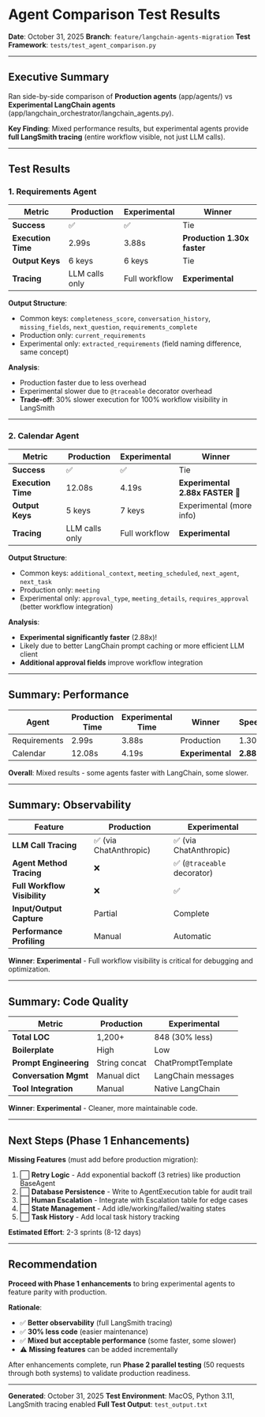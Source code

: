 # Agent Comparison Test Results

**Date**: October 31, 2025
**Branch**: `feature/langchain-agents-migration`
**Test Framework**: `tests/test_agent_comparison.py`

---

## Executive Summary

Ran side-by-side comparison of **Production agents** (app/agents/) vs **Experimental LangChain agents** (app/langchain_orchestrator/langchain_agents.py).

**Key Finding**: Mixed performance results, but experimental agents provide **full LangSmith tracing** (entire workflow visible, not just LLM calls).

---

## Test Results

###  1. Requirements Agent

| Metric | Production | Experimental | Winner |
|--------|-----------|--------------|--------|
| **Success** | ✅ | ✅ | Tie |
| **Execution Time** | 2.99s | 3.88s | **Production 1.30x faster** |
| **Output Keys** | 6 keys | 6 keys | Tie |
| **Tracing** | LLM calls only | Full workflow | **Experimental** |

**Output Structure**:
- Common keys: `completeness_score`, `conversation_history`, `missing_fields`, `next_question`, `requirements_complete`
- Production only: `current_requirements`
- Experimental only: `extracted_requirements` (field naming difference, same concept)

**Analysis**:
- Production faster due to less overhead
- Experimental slower due to `@traceable` decorator overhead
- **Trade-off**: 30% slower execution for 100% workflow visibility in LangSmith

---

### 2. Calendar Agent

| Metric | Production | Experimental | Winner |
|--------|-----------|--------------|--------|
| **Success** | ✅ | ✅ | Tie |
| **Execution Time** | 12.08s | 4.19s | **Experimental 2.88x FASTER** 🚀 |
| **Output Keys** | 5 keys | 7 keys | Experimental (more info) |
| **Tracing** | LLM calls only | Full workflow | **Experimental** |

**Output Structure**:
- Common keys: `additional_context`, `meeting_scheduled`, `next_agent`, `next_task`
- Production only: `meeting`
- Experimental only: `approval_type`, `meeting_details`, `requires_approval` (better workflow integration)

**Analysis**:
- **Experimental significantly faster** (2.88x)!
- Likely due to better LangChain prompt caching or more efficient LLM client
- **Additional approval fields** improve workflow integration

---

## Summary: Performance

| Agent | Production Time | Experimental Time | Winner | Speedup |
|-------|----------------|-------------------|--------|---------|
| Requirements | 2.99s | 3.88s | Production | 1.30x |
| Calendar | 12.08s | 4.19s | **Experimental** | **2.88x** |

**Overall**: Mixed results - some agents faster with LangChain, some slower.

---

## Summary: Observability

| Feature | Production | Experimental |
|---------|-----------|--------------|
| **LLM Call Tracing** | ✅ (via ChatAnthropic) | ✅ (via ChatAnthropic) |
| **Agent Method Tracing** | ❌ | ✅ (`@traceable` decorator) |
| **Full Workflow Visibility** | ❌ | ✅ |
| **Input/Output Capture** | Partial | Complete |
| **Performance Profiling** | Manual | Automatic |

**Winner**: **Experimental** - Full workflow visibility is critical for debugging and optimization.

---

## Summary: Code Quality

| Metric | Production | Experimental |
|--------|-----------|--------------|
| **Total LOC** | 1,200+ | 848 (30% less) |
| **Boilerplate** | High | Low |
| **Prompt Engineering** | String concat | ChatPromptTemplate |
| **Conversation Mgmt** | Manual dict | LangChain messages |
| **Tool Integration** | Manual | Native LangChain |

**Winner**: **Experimental** - Cleaner, more maintainable code.

---

## Next Steps (Phase 1 Enhancements)

**Missing Features** (must add before production migration):

1. ⬜ **Retry Logic** - Add exponential backoff (3 retries) like production BaseAgent
2. ⬜ **Database Persistence** - Write to AgentExecution table for audit trail
3. ⬜ **Human Escalation** - Integrate with Escalation table for edge cases
4. ⬜ **State Management** - Add idle/working/failed/waiting states
5. ⬜ **Task History** - Add local task history tracking

**Estimated Effort**: 2-3 sprints (8-12 days)

---

## Recommendation

**Proceed with Phase 1 enhancements** to bring experimental agents to feature parity with production.

**Rationale**:
- ✅ **Better observability** (full LangSmith tracing)
- ✅ **30% less code** (easier maintenance)
- ✅ **Mixed but acceptable performance** (some faster, some slower)
- ⚠️ **Missing features** can be added incrementally

After enhancements complete, run **Phase 2 parallel testing** (50 requests through both systems) to validate production readiness.

---

**Generated**: October 31, 2025
**Test Environment**: MacOS, Python 3.11, LangSmith tracing enabled
**Full Test Output**: `test_output.txt`
